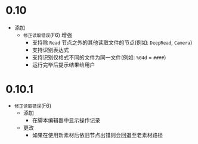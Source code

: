 # 0.10

- 添加
  - `修正读取错误`(F6) 增强
    - 支持除 `Read` 节点之外的其他读取文件的节点(例如: `DeepRead`, `Camera`)
    - 支持识别表达式
    - 支持识别仅格式不同的文件为同一文件(例如: `%04d` = `####`)
    - 运行完毕后提示结果给用户

# 0.10.1

- `修正读取错误`(F6)
  - 添加
    - 在脚本编辑器中显示操作记录
  - 更改
    - 如果在使用新素材后依旧节点出错则会回退至老素材路径
